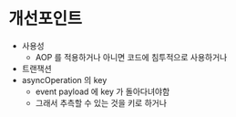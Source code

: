 # 개선포인트

- 사용성
  - AOP 를 적용하거나 아니면 코드에 침투적으로 사용하거나
- 트랜잭션
- asyncOperation 의 key
  - event payload 에 key 가 돌아다녀야함
  - 그래서 추측할 수 있는 것을 키로 하거나
